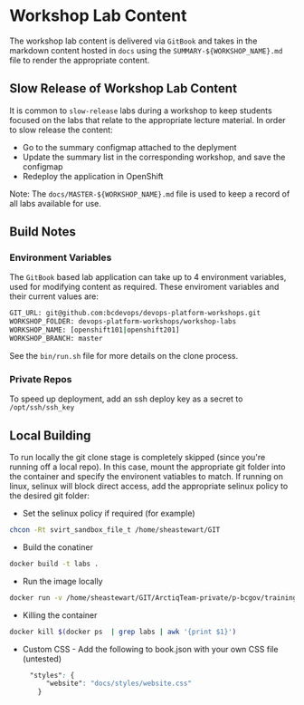 # Workshop Lab Content

The workshop lab content is delivered via `GitBook` and takes in the markdown content hosted in `docs` using the `SUMMARY-${WORKSHOP_NAME}.md` file to render the appropriate content.

## Slow Release of Workshop Lab Content

It is common to `slow-release` labs during a workshop to keep students focused on the labs that relate to the appropriate lecture material. In order to slow release the content:

- Go to the summary configmap attached to the deplyment
- Update the summary list in the corresponding workshop, and save the configmap
- Redeploy the application in OpenShift

Note: The `docs/MASTER-${WORKSHOP_NAME}.md` file is used to keep a record of all labs available for use.

## Build Notes

### Environment Variables

The `GitBook` based lab application can take up to 4 environment variables, used for modifying content as required. These enviroment variables and their current values are:

``` bash
GIT_URL: git@github.com:bcdevops/devops-platform-workshops.git
WORKSHOP_FOLDER: devops-platform-workshops/workshop-labs
WORKSHOP_NAME: [openshift101|openshift201]
WORKSHOP_BRANCH: master
```

See the `bin/run.sh` file for more details on the clone process.

### Private Repos

To speed up deployment, add an ssh deploy key as a secret to `/opt/ssh/ssh_key`


## Local Building

To run locally the git clone stage is completely skipped (since you're running off a local repo). In this case, mount the appropriate git folder into the container and specify the environent vatiables to match. If running on linux, selinux will block direct access, add the appropriate selinux policy to the desired git folder:

- Set the selinux policy if required (for example)

``` bash
chcon -Rt svirt_sandbox_file_t /home/sheastewart/GIT
```

- Build the conatiner

``` bash
docker build -t labs .
```

- Run the image locally

``` bash
docker run -v /home/sheastewart/GIT/ArctiqTeam-private/p-bcgov/training:/opt/app-root/training -e WORKSHOP_FOLDER=training/workshop-labs -e WORKSHOP_NAME=openshift201 -p 4000:4000 labs
```

- Killing the container

``` bash
docker kill $(docker ps  | grep labs | awk '{print $1}')
```

- Custom CSS - Add the following to book.json with your own CSS file (untested)

``` css
     "styles": {
         "website": "docs/styles/website.css"
       }
```
